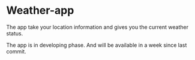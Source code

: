 # Weather-app
The app take your location information and gives you the current weather status.

The app is in developing phase. And will be available in a week since last commit.
